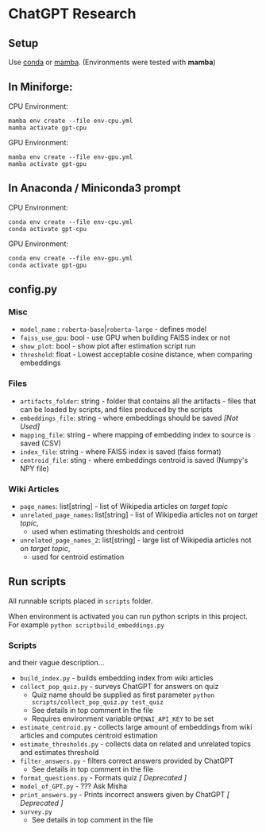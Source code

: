 # ChatGPT Research

## Setup

Use [conda](https://conda.io/projects/conda/en/latest/user-guide/install/index.html)
or [mamba](https://mamba.readthedocs.io/en/latest/installation.html).
(Environments were tested with **mamba**)

## In Miniforge:
CPU Environment:
```shell
mamba env create --file env-cpu.yml
mamba activate gpt-cpu
```

GPU Environment:
```shell
mamba env create --file env-gpu.yml
mamba activate gpt-gpu
```

## In Anaconda / Miniconda3 prompt
CPU Environment:
```shell
conda env create --file env-cpu.yml
conda activate gpt-cpu
```

GPU Environment:
```shell
conda env create --file env-gpu.yml
conda activate gpt-gpu
```

## config.py

### Misc
 * `model_name` : `roberta-base`|`roberta-large` - defines model
 * `faiss_use_gpu`: bool - use GPU when building FAISS index or not
 * `show_plot`: bool - show plot after estimation script run
 * `threshold`: float - Lowest acceptable cosine distance, when comparing embeddings

### Files
 * `artifacts_folder`: string - folder that contains all the artifacts -
                         files that can be loaded by scripts, and files produced by the scripts
 * `embeddings_file`: string - where embeddings should be saved _\[Not Used\]_
 * `mapping_file`: string - where mapping of embedding index to source is saved (CSV)
 * `index_file`: string - where FAISS index is saved (faiss format)
 * `centroid_file`: sting - where embeddings centroid is saved (Numpy's NPY file)

### Wiki Articles
 * `page_names`: list\[string\] - list of Wikipedia articles on _target topic_
 * `unrelated_page_names`: list\[string\] - list of Wikipedia articles not on _target topic_,
   * used when estimating thresholds and centroid
 * `unrelated_page_names_2`: list\[string\] - large list of Wikipedia articles not on _target topic_,
   * used for centroid estimation

## Run scripts

All runnable scripts placed in `scripts` folder.

When environment is activated you can run python scripts in this project.
For example `python scriptbuild_embeddings.py`

### Scripts

and their vague description...

 * `build_index.py` - builds embedding index from wiki articles
 * `collect_pop_quiz.py` - surveys ChatGPT for answers on quiz
   * Quiz name should be supplied as first parameter `python scripts/collect_pop_quiz.py test_quiz`
   * See details in top comment in the file
   * Requires environment variable `OPENAI_API_KEY` to be set
 * `estimate_centroid.py` - collects large amount of embeddings from wiki articles and computes centroid estimation
 * `estimate_thresholds.py` - collects data on related and unrelated topics and estimates threshold
 * `filter_answers.py` - filters correct answers provided by ChatGPT
   * See details in top comment in the file
 * `format_questions.py` - Formats quiz _\[ Deprecated \]_
 * `model_of_GPT.py` - ??? Ask Misha
 * `print_answers.py` - Prints incorrect answers given by ChatGPT _\[ Deprecated \]_
 * `survey.py`
   * See details in top comment in the file


